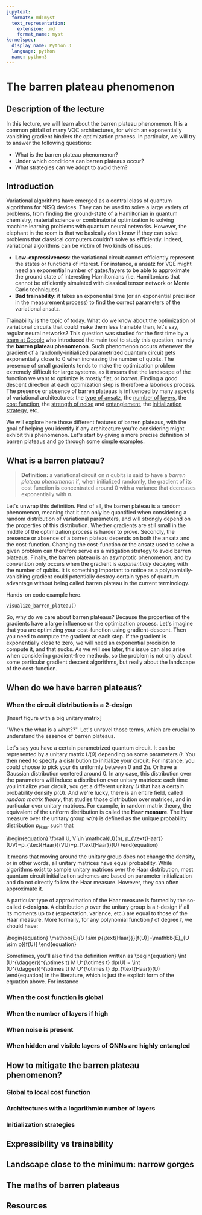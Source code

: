 ```yaml
---
jupytext:
  formats: md:myst
  text_representation:
    extension: .md
    format_name: myst
kernelspec:
  display_name: Python 3
  language: python
  name: python3
---
```


# The barren plateau phenomenon

## Description of the lecture

In this lecture, we will learn about the barren plateau phenomenon. It is a common pittfall of many VQC architectures, for which an exponentially vanishing gradient hinders the optimization process. In particular, we will try to answer the following questions:
* What is the barren plateau phenomenon?
* Under which conditions can barren plateaus occur?
* What strategies can we adopt to avoid them?

## Introduction

Variational algorithms have emerged as a central class of quantum algorithms for NISQ devices. They can be used to solve a large variety of problems, from finding the ground-state of a Hamiltonian in quantum chemistry, material science or combinatorial optimization to solving machine learning problems with quantum neural networks. However, the elephant in the room is that we basically don't know if they can solve problems that classical computers couldn't solve as efficiently. Indeed, variational algorithms can be victim of two kinds of issues:

- **Low-expressiveness**: the variational circuit cannot efficiently represent the states or functions of interest. For instance, a ansatz for VQE might need an exponential number of gates/layers to be able to approximate the ground state of interesting Hamiltonians (i.e. Hamiltonians that cannot be efficiently simulated with classical tensor network or Monte Carlo techniques).
- **Bad trainability**: it takes an exponential time (or an exponential precision in the measurement process) to find the correct parameters of the variational ansatz.

Trainability is the topic of today. What do we know about the optimization of variational circuits that could make them less trainable than, let's say, regular neural networks? This question was studied for the first time by a [team at Google](https://arxiv.org/abs/1803.11173) who introduced the main tool to study this question, namely the **barren plateau phenomenon**. Such phenomenon occurs whenever the gradient of a randomly-initialized parametrized quantum circuit gets exponentially close to $0$ when increasing the number of qubits. The presence of small gradients tends to make the optimization problem extremely difficult for large systems, as it means that the landscape of the function we want to optimize is mostly flat, or *barren*. Finding a good descent direction at each optimization step is therefore a laborious process. The presence or absence of barren plateaus is influenced by many aspects of variational architectures: the [type of ansatz](https://arxiv.org/abs/2011.02966), the [number of layers](https://arxiv.org/abs/2001.00550), the [cost function](https://arxiv.org/abs/2001.00550), the [strength of noise](https://arxiv.org/abs/2007.14384) and [entanglement](https://arxiv.org/abs/2010.15968), the [initialization strategy](https://arxiv.org/abs/1903.05076), etc.

We will explore here those different features of barren plateaus, with the goal of helping you identify if any architecture you're considering might exhibit this phenomenon. Let's start by giving a more precise definition of barren plateaus and go through some simple examples.

## What is a barren plateau?

> **Definition:** a variational circuit on $n$ qubits is said to have a *barren plateau phenomenon* if, when initialized randomly, the gradient of its cost function is concentrated around $0$ with a variance that decreases exponentially with $n$.


Let's unwrap this definition. First of all, the barren plateau is a random phenomenon, meaning that it can only be quantified when considering a random distribution of variational parameters, and will strongly depend on the properties of this distribution. Whether gradients are still small in the middle of the optimization process is harder to prove. Secondly, the presence or absence of a barren plateau depends on both the ansatz and the cost-function. Changing the cost-function or the ansatz used to solve a given problem can therefore serve as a mitigation strategy to avoid barren plateaus. Finally, the barren plateau is an asymptotic phenomenon, and by convention only occurs when the gradient is *exponentially* decaying with the number of qubits. It is something important to notice as a polynomially-vanishing gradient could potentially destroy certain types of quantum advantage without being called barren plateau in the current terminology.

Hands-on code example here.
```{code-cell} ipython3
visualize_barren_plateau()
```

So, why do we care about barren plateaus? Because the properties of the gradients have a large influence on the optimization process. Let's imagine that you are optimizing your cost-function using gradient-descent. Then you need to compute the gradient at each step. If the gradient is exponentially close to zero, we will need an exponential precision to compute it, and that sucks. As we will see later, this issue can also arise when considering gradient-free methods, so the problem is not only about some particular gradient descent algorithms, but really about the landscape of the cost-function.

## When do we have barren plateaus?

### When the circuit distribution is a 2-design

[Insert figure with a big unitary matrix]

"When the what is a what??". Let's unravel those terms, which are crucial to understand the essence of barren plateaus.

Let's say you have a certain parametrized quantum circuit.
It can be represented by a unitary matrix $U(\theta)$ depending on some parameters $\theta$.
You then need to specify a distribution to initialize your circuit.
For instance, you could choose to pick your $\theta$s uniformly between $0$ and $2\pi$.
Or have a Gaussian distribution centered around $0$.
In any case, this distribution over the parameters will induce a distribution over unitary matrices:
each time you initialize your circuit, you get a different unitary $U$ that has a certain probability density $p(U)$.
And we're lucky, there is an entire field, called *random matrix theory*, that studies those distribution over matrices, and in particular over unitary matrices.
For example, in random matrix theory, the equivalent of the uniform distribution is called the **Haar measure**.
The Haar measure over the unitary group $\mathcal{U}(n)$ is defined as the unique probability distribution $p_{\text{Haar}}$ such that

\begin{equation}
  \forall U, V \in \mathcal{U}(n), p_{\text{Haar}}(UV)=p_{\text{Haar}}(VU)=p_{\text{Haar}}(U)
\end{equation}

It means that moving around the unitary group does not change the density, or in other words, all unitary matrices have equal probability.
While algorithms exist to sample unitary matrices over the Haar distribution, most quantum circuit initialization schemes are based on parameter initialization and do not directly follow the Haar measure. However, they can often approximate it.

A particular type of approximation of the Haar measure is formed by the so-called **$t$-designs**. A distribution $p$ over the unitary group is a $t$-design if all its moments up to $t$ (expectation, variance, etc.) are equal to those of the Haar measure. More formally, for any polynomial function $f$ of degree $t$, we should have:

\begin{equation}
  \mathbb{E}_{U \sim p_{\text{Haar}}}[f(U)]=\mathbb{E}_{U \sim p}[f(U)]
\end{equation}

Sometimes, you'll also find the definition written as
\begin{equation}
  \int (U^{\dagger})^{\otimes t} M U^{\otimes t} dp(U) = \int (U^{\dagger})^{\otimes t} M U^{\otimes t} dp_{\text{Haar}}(U)
\end{equation}
in the literature, which is just the explicit form of the equation above.
For instance

### When the cost function is global

### When the number of layers if high

### When noise is present

### When hidden and visible layers of QNNs are highly entangled

## How to mitigate the barren plateau phenomenon?

### Global to local cost function

### Architectures with a logarithmic number of layers

### Initialization strategies

## Expressibility vs trainability

## Landscape close to the minimum: narrow gorges

## The maths of barren plateaus

## Resources
